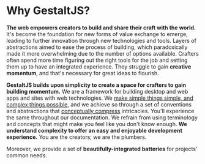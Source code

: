 # Why GestaltJS?

**The web empowers creators to build and share their craft with the world.**
It's become the foundation for new forms of value exchange to emerge,
leading to further innovation through new technologies and tools.
Layers of abstractions aimed to ease the process of building,
which paradoxically made it more overwhelming due to the number of options available.
Crafters often spend more time figuring out the right tools for the job and setting them up to have an integrated experience.
They struggle to gain **creative momentum**,
and that's necessary for great ideas to flourish.

**GestaltJS builds upon simplicity to create a space for crafters to gain building momentum.**
We are a framework for building desktop and web apps and sites with web technologies.
We [make simple things simple, and complex things possible](https://goodreads.com/quotes/8636264-simple-things-should-be-simple-complex-things-should-be-possible),
and we achieve so through a set of conventions and abstractions that [conceptually compress](https://m.signalvnoise.com/conceptual-compression-means-beginners-dont-need-to-know-sql-hallelujah/) intricacies.
You'll experience the same throughout our documentation.
We refrain from using terminology and concepts that might make you feel like you don't know enough.
**We understand complexity to offer an easy and enjoyable development experience.**
You are the creators;
we are the plumbers.


Moreover,
we provide a set of **beautifully-integrated batteries** for projects' common needs.

